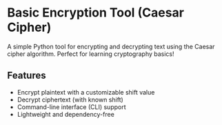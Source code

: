 #  Basic Encryption Tool (Caesar Cipher)

A simple Python tool for encrypting and decrypting text using the Caesar cipher algorithm. Perfect for learning cryptography basics!

##  Features
- Encrypt plaintext with a customizable shift value
- Decrypt ciphertext (with known shift)
- Command-line interface (CLI) support
- Lightweight and dependency-free
